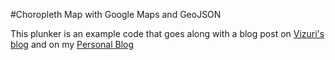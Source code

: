 #Choropleth Map with Google Maps and GeoJSON

This plunker is an example code that goes along with a blog post on [Vizuri's blog](http://blog.vizuri.com/how-to-create-a-choropleth-map-with-geojson-and-google-maps) and on my 
[Personal Blog](http://danielmargol.com/post/2015/06/10/how-to-create-a-choropleth-map-with-geojson-and-google-maps/)